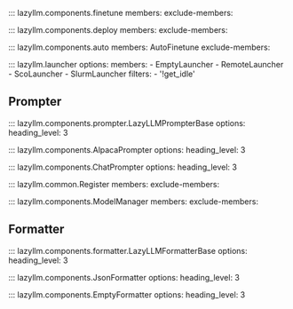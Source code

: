 ::: lazyllm.components.finetune
    members: 
    exclude-members:

::: lazyllm.components.deploy
    members: 
    exclude-members:

::: lazyllm.components.auto
    members: AutoFinetune
    exclude-members:

::: lazyllm.launcher
    options:
      members:
      - EmptyLauncher
      - RemoteLauncher
      - ScoLauncher
      - SlurmLauncher
      filters:
      - '!get_idle'

## Prompter

::: lazyllm.components.prompter.LazyLLMPrompterBase
    options:
      heading_level: 3

::: lazyllm.components.AlpacaPrompter
    options:
      heading_level: 3

::: lazyllm.components.ChatPrompter
    options:
      heading_level: 3

::: lazyllm.common.Register
    members: 
    exclude-members:

::: lazyllm.components.ModelManager
    members: 
    exclude-members:

## Formatter

::: lazyllm.components.formatter.LazyLLMFormatterBase
    options:
      heading_level: 3

::: lazyllm.components.JsonFormatter
    options:
      heading_level: 3

::: lazyllm.components.EmptyFormatter
    options:
      heading_level: 3
